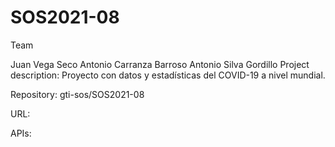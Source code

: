 # SOS2021-08
Team

Juan Vega Seco
Antonio Carranza Barroso
Antonio Silva Gordillo
Project description: Proyecto con datos y estadísticas del COVID-19 a nivel mundial.

Repository: gti-sos/SOS2021-08

URL:

APIs: